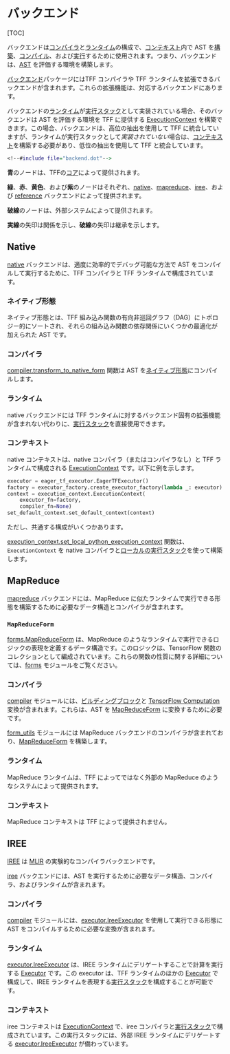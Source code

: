 # バックエンド

[TOC]

バックエンドは[コンパイラ](compilation.md#compiler)と[ランタイム](execution.md#runtime)の構成で、[コンテキスト](context.md#context)内で AST を[構築](tracing.md)、[コンパイル](compilation.md)、および[実行](execution.md)するために使用されます。つまり、バックエンドは、[AST](compilation.md#ast) を評価する環境を構築します。

[バックエンド](https://github.com/tensorflow/federated/blob/main/tensorflow_federated/python/core/backends)パッケージにはTFF コンパイラや TFF ランタイムを拡張できるバックエンドが含まれます。これらの拡張機能は、対応するバックエンドにあります。

バックエンドの[ランタイム](execution.md#runtime)が[実行スタック](execution.md#execution-stack)として実装されている場合、そのバックエンドは AST を評価する環境を TFF に提供する [ExecutionContext](context.md#executioncontext) を構築できます。この場合、バックエンドは、高位の抽出を使用して TFF に統合していますが、ランタイムが実行スタックとして*実装されていない*場合は、[コンテキスト](context.md#context)を構築する必要があり、低位の抽出を使用して TFF と統合しています。

```dot
<!--#include file="backend.dot"-->
```

**青**のノードは、TFFの[コア](https://github.com/tensorflow/federated/blob/main/tensorflow_federated/python/core)によって提供されます。

**緑**、**赤**、**黄色**、および**紫**のノードはそれぞれ、[native](#native)、[mapreduce](#mapreduce)、[iree](#iree)、および [reference](#reference) バックエンドによって提供されます。

**破線**のノードは、外部システムによって提供されます。

**実線**の矢印は関係を示し、**破線**の矢印は継承を示します。

## Native

[native](https://github.com/tensorflow/federated/blob/main/tensorflow_federated/python/core/backends/native) バックエンドは、適度に効率的でデバッグ可能な方法で AST をコンパイルして実行するために、TFF コンパイラと TFF ランタイムで構成されています。

### ネイティブ形態

ネイティブ形態とは、TFF 組み込み関数の有向非巡回グラフ（DAG）にトポロジー的にソートされ、それらの組み込み関数の依存関係にいくつかの最適化が加えられた AST です。

### コンパイラ

[compiler.transform_to_native_form](https://github.com/tensorflow/federated/blob/main/tensorflow_federated/python/core/backends/native/compiler.py) 関数は AST を[ネイティブ形態](#native-form)にコンパイルします。

### ランタイム

native バックエンドには TFF ランタイムに対するバックエンド固有の拡張機能が含まれない代わりに、[実行スタック](execution.md#execution-stack)を直接使用できます。

### コンテキスト

native コンテキストは、native コンパイラ（またはコンパイラなし）と TFF ランタイムで構成される [ExecutionContext](context.md#executioncontext) です。以下に例を示します。

```python
executor = eager_tf_executor.EagerTFExecutor()
factory = executor_factory.create_executor_factory(lambda _: executor)
context = execution_context.ExecutionContext(
    executor_fn=factory,
    compiler_fn=None)
set_default_context.set_default_context(context)
```

ただし、共通する構成がいくつかあります。

[execution_context.set_local_python_execution_context](https://github.com/tensorflow/federated/blob/main/tensorflow_federated/python/core/backends/native/execution_context.py) 関数は、`ExecutionContext` を native コンパイラと[ローカルの実行スタック](execution.md#local-execution-stack)を使って構築します。

## MapReduce

[mapreduce](https://github.com/tensorflow/federated/blob/main/tensorflow_federated/python/core/backends/mapreduce) バックエンドには、MapReduce に似たランタイムで実行できる形態を構築するために必要なデータ構造とコンパイラが含まれます。

### `MapReduceForm`

[forms.MapReduceForm](https://github.com/tensorflow/federated/blob/main/tensorflow_federated/python/core/backends/mapreduce/forms.py) は、MapReduce のようなランタイムで実行できるロジックの表現を定義するデータ構造です。このロジックは、TensorFlow 関数のコレクションとして編成されています。これらの関数の性質に関する詳細については、[forms](https://github.com/tensorflow/federated/blob/main/tensorflow_federated/python/core/backends/mapreduce/forms.py) モジュールをご覧ください。

### コンパイラ

[compiler](https://github.com/tensorflow/federated/blob/main/tensorflow_federated/python/core/backends/mapreduce/compiler.py) モジュールには、[ビルディングブロック](compilation.md#building-block)と [TensorFlow Computation](compilation.md#tensorflow-computation) 変換が含まれます。これらは、AST を [MapReduceForm](#canonicalform) に変換するために必要です。

[form_utils](https://github.com/tensorflow/federated/blob/main/tensorflow_federated/python/core/backends/mapreduce/form_utils.py) モジュールには MapReduce バックエンドのコンパイラが含まれており、[MapReduceForm](#canonicalform) を構築します。

### ランタイム

MapReduce ランタイムは、TFF によってではなく外部の MapReduce のようなシステムによって提供されます。

### コンテキスト

MapReduce コンテキストは TFF によって提供されません。

## IREE

[IREE](https://github.com/google/iree) は [MLIR](https://mlir.llvm.org/) の実験的なコンパイラバックエンドです。

[iree](https://github.com/tensorflow/federated/blob/main/tensorflow_federated/python/core/backends/iree) バックエンドには、AST を実行するために必要なデータ構造、コンパイラ、およびランタイムが含まれます。

### コンパイラ

[compiler](https://github.com/tensorflow/federated/blob/main/tensorflow_federated/python/core/backends/iree/compiler.py) モジュールには、[executor.IreeExecutor](https://github.com/tensorflow/federated/blob/main/tensorflow_federated/python/core/backends/iree/executor.py) を使用して実行できる形態に AST をコンパイルするために必要な変換が含まれます。

### ランタイム

[executor.IreeExecutor](https://github.com/tensorflow/federated/blob/main/tensorflow_federated/python/core/backends/iree/executor.py) は、IREE ランタイムにデリゲートすることで計算を実行する [Executor](execution.md#executor) です。この executor は、TFF ランタイムのほかの [Executor](execution.md#executor) で構成して、IREE ランタイムを表現する[実行スタック](execution.md#execution-stack)を構成することが可能です。

### コンテキスト

iree コンテキストは [ExecutionContext](context.md#executioncontext) で、iree コンパイラと[実行スタック](execution.md#execution-stack)で構成されています。この実行スタックには、外部 IREE ランタイムにデリゲートする [executor.IreeExecutor](https://github.com/tensorflow/federated/blob/main/tensorflow_federated/python/core/backends/iree/executor.py) が備わっています。
